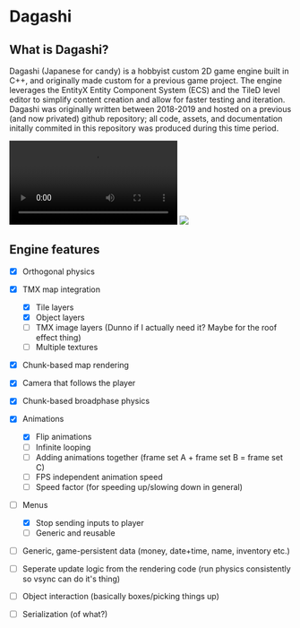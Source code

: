 # Dagashi

## What is Dagashi?
Dagashi (Japanese for candy) is a hobbyist custom 2D game engine built in C++, and originally made custom for a previous game project.
The engine leverages the EntityX Entity Component System (ECS) and the TileD level editor to simplify content creation and allow for faster testing and iteration. Dagashi was originally written between 2018-2019 and hosted on a previous (and now privated) github repository; all code, assets, and documentation initally commited in this repository was produced during this time period.

![Imgur](https://imgur.com/aO8Ztjg.mp4)
![](https://imgur.com/1aw5EQo)

## Engine features

- [x] Orthogonal physics 
- [x] TMX map integration 
  - [x] Tile layers
  - [x] Object layers
  - [ ] TMX image layers (Dunno if I actually need it? Maybe for the roof effect thing)
  - [ ] Multiple textures 
- [x] Chunk-based map rendering
- [x] Camera that follows the player
- [x] Chunk-based broadphase physics
- [x] Animations
  - [x] Flip animations
  - [ ] Infinite looping
  - [ ] Adding animations together (frame set A + frame set B = frame set C)
  - [ ] FPS independent animation speed
  - [ ] Speed factor (for speeding up/slowing down in general)

- [ ] Menus
  - [X] Stop sending inputs to player
  - [ ] Generic and reusable 

- [ ] Generic, game-persistent data (money, date+time, name, inventory etc.)

- [ ] Seperate update logic from the rendering code (run physics consistently so vsync can do it's thing)

- [ ] Object interaction (basically boxes/picking things up)
- [ ] Serialization (of what?)


